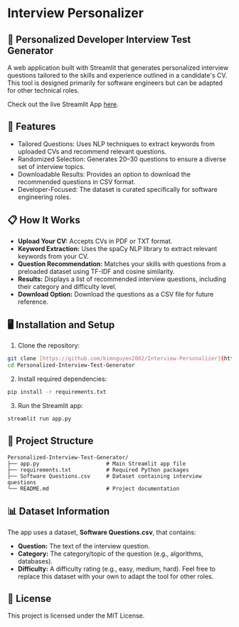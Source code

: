 # Interview Personalizer
## 🎯 Personalized Developer Interview Test Generator
A web application built with Streamlit that generates personalized interview questions tailored to the skills and experience outlined in a candidate's CV. This tool is designed primarily for software engineers but can be adapted for other technical roles.

Check out the live Streamlit App [here](). 

## 🚀 Features

- Tailored Questions: Uses NLP techniques to extract keywords from uploaded CVs and recommend relevant questions.
- Randomized Selection: Generates 20–30 questions to ensure a diverse set of interview topics.
- Downloadable Results: Provides an option to download the recommended questions in CSV format.
- Developer-Focused: The dataset is curated specifically for software engineering roles.

## 📋 How It Works

- **Upload Your CV:** Accepts CVs in PDF or TXT format.
- **Keyword Extraction:** Uses the spaCy NLP library to extract relevant keywords from your CV.
- **Question Recommendation:** Matches your skills with questions from a preloaded dataset using TF-IDF and cosine similarity.
- **Results:** Displays a list of recommended interview questions, including their category and difficulty level.
- **Download Option:** Download the questions as a CSV file for future reference.

## 🖥️ Installation and Setup
1. Clone the repository:
```bash
git clone [https://github.com/kimnguyen2002/Interview-Personalizer](https://github.com/kimnguyen2002/Interview-Personalizer).git
cd Personalized-Interview-Test-Generator
```
2. Install required dependencies:
```bash
pip install -r requirements.txt
```
3. Run the Streamlit app:
```bash
streamlit run app.py
```
## 📂 Project Structure
```
Personalized-Interview-Test-Generator/
├── app.py                     # Main Streamlit app file
├── requirements.txt           # Required Python packages
├── Software Questions.csv     # Dataset containing interview questions
└── README.md                  # Project documentation 
```

## 📊 Dataset Information
The app uses a dataset, **Software Questions.csv**, that contains:
- **Question:** The text of the interview question.
- **Category:** The category/topic of the question (e.g., algorithms, databases).
- **Difficulty:** A difficulty rating (e.g., easy, medium, hard).
Feel free to replace this dataset with your own to adapt the tool for other roles.

## 📜 License
This project is licensed under the MIT License.
